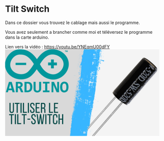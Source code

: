 # Tilt Switch
Dans ce dossier vous trouvez le cablage mais aussi le programme.

Vous avez seulement a brancher comme moi et téléversez le programme dans la carte arduino.

Lien vers la vidéo : https://youtu.be/YNEqmU00dFY
![alt text](https://github.com/electrocodeur/tilt_switch/blob/main/arduinotilt.png?raw=true)
